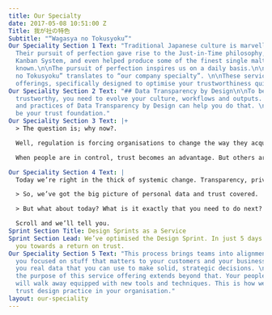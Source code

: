```yaml
---
title: Our Specialty
date: 2017-05-08 10:51:00 Z
Title: 我が社の特色
Subtitle: "“Wagasya no Tokusyoku”"
Our Speciality Section 1 Text: "Traditional Japanese culture is marvelled globally.
  Their pursuit of perfection gave rise to the Just-in-Time philosophy, birthed the
  Kanban System, and even helped produce some of the finest single malt whiskey ever
  known.\n\nThe pursuit of perfection inspires us on a daily basis.\n\n> “Wagasya
  no Tokusyoku” translates to “our company specialty”. \n\nThese services are unique
  offerings, specifically designed to optimise your trustworthiness quickly."
Our Speciality Section 2 Text: "## Data Transparency by Design\n\nTo become inherently
  trustworthy, you need to evolve your culture, workflows and outputs. The principles
  and practices of Data Transparency by Design can help you do that. \n\n> DTbD can
  be your trust foundation."
Our Speciality Section 3 Text: |+
  > The question is; why now?.

  Well, regulation is forcing organisations to change the way they acquire, store and process personal data. In short, people will soon be in control.

  When people are in control, trust becomes an advantage. But others are already making moves.

Our Speciality Section 4 Text: |
  Today we’re right in the thick of systemic change. Transparency, privacy and security have become necessity. But rather than taking the old compliance angle, we can help you design new and unique value for the people you serve. We can help make your trustworthiness a competitive advantage.

  > So, we’ve got the big picture of personal data and trust covered.

  > But what about today? What is it exactly that you need to do next?

  Scroll and we’ll tell you.
Sprint Section Title: Design Sprints as a Service
Sprint Section Lead: We’ve optimised the Design Sprint. In just 5 days we can catapult
  you towards a return on trust.
Our Speciality Section 5 Text: "This process brings teams into alignment. It gets
  you focused on stuff that matters to your customers and your business. It gives
  you real data that you can use to make solid, strategic decisions. \n\n> However,
  the purpose of this service offering extends beyond that. Your people and teams
  will walk away equipped with new tools and techniques. This is how we start to embed
  trust design practice in your organisation."
layout: our-speciality
---
```


